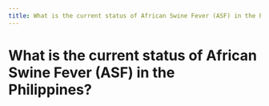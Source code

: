 ```yaml
---
title: What is the current status of African Swine Fever (ASF) in the Philippines?
---
```


# What is the current status of African Swine Fever (ASF) in the Philippines?
